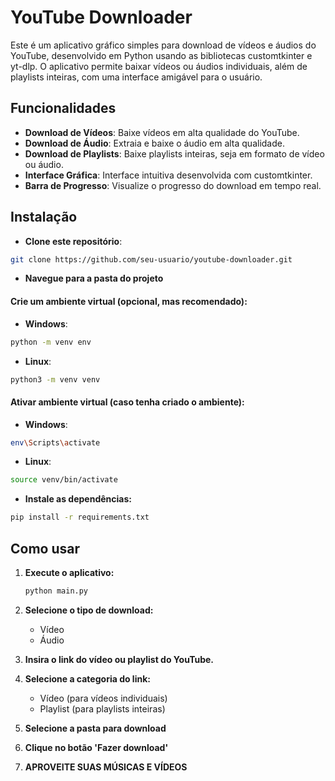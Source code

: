 
# YouTube Downloader

Este é um aplicativo gráfico simples para download de vídeos e áudios do YouTube, desenvolvido em Python usando as bibliotecas customtkinter e yt-dlp. O aplicativo permite baixar vídeos ou áudios individuais, além de playlists inteiras, com uma interface amigável para o usuário.

## Funcionalidades
- **Download de Vídeos**: Baixe vídeos em alta qualidade do YouTube.
- **Download de Áudio**: Extraia e baixe o áudio em alta qualidade.
- **Download de Playlists**: Baixe playlists inteiras, seja em formato de vídeo ou áudio.
- **Interface Gráfica**: Interface intuitiva desenvolvida com customtkinter.
- **Barra de Progresso**: Visualize o progresso do download em tempo real.

## Instalação

- **Clone este repositório**:

```bash
git clone https://github.com/seu-usuario/youtube-downloader.git
```

- **Navegue para a pasta do projeto**

#### **Crie um ambiente virtual (opcional, mas recomendado)**:

- **Windows**:

```bash
python -m venv env
```

- **Linux**:

```bash
python3 -m venv venv
```

#### **Ativar ambiente virtual (caso tenha criado o ambiente)**:

- **Windows**:

```bash
env\Scripts\activate
```

- **Linux**:

```bash
source venv/bin/activate
```

- **Instale as dependências:**

```bash
pip install -r requirements.txt
```



## Como usar

1. **Execute o aplicativo:**

   ```bash
   python main.py
   ```

2. **Selecione o tipo de download:**
   - Vídeo
   - Áudio

3. **Insira o link do vídeo ou playlist do YouTube.**

4. **Selecione a categoria do link:**
   - Vídeo (para vídeos individuais)
   - Playlist (para playlists inteiras)

5. **Selecione a pasta para download**

6. **Clique no botão 'Fazer download'**
7. **APROVEITE SUAS MÚSICAS E VÍDEOS**

